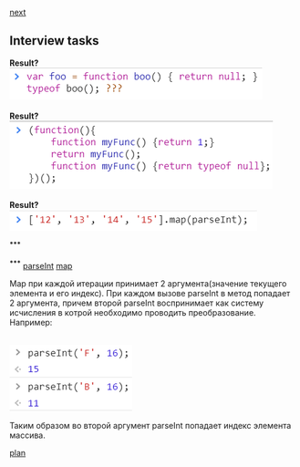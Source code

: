 <a href="02.md">next</a>

<h2>Interview tasks</h2>

<div>
<strong>Result?</strong>

<br/>
<img src="./media/01-1.png">
</div>


<br/>


<div>
<strong>Result?</strong>

<br/>
<img src="./media/01-2.png">
</div>


<br/>


<div>
<strong>Result?</strong>

<br/>
<img src="./media/01-3.png">

<br/>

<sup><strong>***</strong></sup>
</div>


<div class="footer">
<sup><strong>***</strong></sup>
<a href="https://developer.mozilla.org/en-US/docs/Web/JavaScript/Reference/Global_Objects/parseInt">parseInt</a>
<a href="https://developer.mozilla.org/en-US/docs/Web/JavaScript/Reference/Global_Objects/Array/map">map</a>

Map при каждой итерации принимает 2 аргумента(значение текущего элемента и его индекс).
При каждом вызове parseInt в метод попадает 2 аргумента, причем второй parseInt воспринимает как систему исчисления
в котрой необходимо проводить преобразование. Например:

<br/>
<img src="./media/01-4.png">

Таким образом во второй аргумент parseInt попадает индекс элемента массива.

</div>

<a href="00.md">plan</a>
